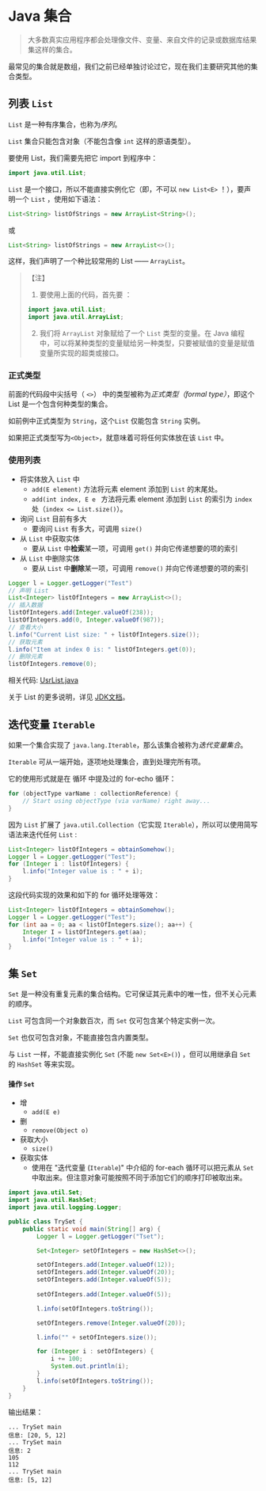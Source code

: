 # Java 集合

> 大多数真实应用程序都会处理像文件、变量、来自文件的记录或数据库结果集这样的集合。

最常见的集合就是数组，我们之前已经单独讨论过它，现在我们主要研究其他的集合类型。

## 列表 `List`

`List` 是一种有序集合，也称为*序列*。

`List` 集合只能包含对象（不能包含像 `int` 这样的原语类型）。

要使用 List，我们需要先把它 import 到程序中：

```java
import java.util.List;
```

`List` 是一个接口，所以不能直接实例化它（即，不可以 `new List<E>` ！），要声明一个 `List` ，使用如下语法：

```java
List<String> listOfStrings = new ArrayList<String>();
```

或

``` java
List<String> listOfStrings = new ArrayList<>();
```

这样，我们声明了一个种比较常用的 List —— `ArrayList`。

> 【注】
> 1. 要使用上面的代码，首先要 ：
> ```java
> import java.util.List;
> import java.util.ArrayList;
> ```
> 2. 我们将 `ArrayList` 对象赋给了一个 `List` 类型的变量。在 Java 编程中，可以将某种类型的变量赋给另一种类型，只要被赋值的变量是赋值变量所实现的超类或接口。

### 正式类型

前面的代码段中尖括号（ `<>`） 中的类型被称为*正式类型（formal type）*，即这个 List 是一个包含何种类型的集合。

如前例中正式类型为 `String`，这个`List` 仅能包含 `String` 实例。

如果把正式类型写为`<Object>`，就意味着可将任何实体放在该 `List` 中。

### 使用列表

- 将实体放入  `List`  中
  * `add(E element)` 方法将元素 element 添加到 `List` 的末尾处。
  * `add(int index, E e ` 方法将元素 element 添加到 `List` 的索引为 `index` 处（`index <= List.size()`）。
- 询问  `List` 目前有多大
  - 要询问 `List` 有多大，可调用 `size()`
- 从  `List` 中获取实体
  - 要从 `List` 中**检索**某一项，可调用 `get()` 并向它传递想要的项的索引
- 从  `List` 中删除实体
  - 要从 `List` 中**删除**某一项，可调用 `remove()` 并向它传递想要的项的索引

```java
Logger l = Logger.getLogger("Test")
// 声明 List
List<Integer> listOfIntegers = new ArrayList<>();
// 插入数据
listOfIntegers.add(Integer.valueOf(238));
listOfIntegers.add(0, Integer.valueOf(987));
// 查看大小
l.info("Current List size: " + listOfIntegers.size());
// 获取元素
l.info("Item at index 0 is: " listOfIntegers.get(0));
// 删除元素
listOfIntegers.remove(0);
```

相关代码: [UsrList.java](./src/UsrList.java)

关于 List 的更多说明，详见 [JDK文档](https://docs.oracle.com/en/java/javase/12/docs/api/java.base/java/util/List.html)。

## 迭代变量 `Iterable`

如果一个集合实现了 `java.lang.Iterable`，那么该集合被称为*迭代变量集合*。

 `Iterable` 可从一端开始，逐项地处理集合，直到处理完所有项。

它的使用形式就是在 循环 中提及过的 for-echo 循环：

```java
for (objectType varName : collectionReference) {
    // Start using objectType (via varName) right away...
}
```

因为 `List` 扩展了 `java.util.Collection`（它实现 `Iterable`），所以可以使用简写语法来迭代任何 `List` :

``` java
List<Integer> listOfIntegers = obtainSomehow();
Logger l = Logger.getLogger("Test");
for (Integer i : listOfIntegers) {
    l.info("Integer value is : " + i);
}
```

这段代码实现的效果和如下的 for 循环处理等效：

```java
List<Integer> listOfIntegers = obtainSomehow();
Logger l = Logger.getLogger("Test");
for (int aa = 0; aa < listOfIntegers.size(); aa++) {
    Integer I = listOfIntegers.get(aa);
    l.info("Integer value is : " + i);
}
```

## 集 `Set`

`Set` 是一种没有重复元素的集合结构。它可保证其元素中的唯一性，但不关心元素的顺序。

`List` 可包含同一个对象数百次，而 `Set` 仅可包含某个特定实例一次。

`Set` 也仅可包含对象，不能直接包含内置类型。

与 `List` 一样，不能直接实例化 `Set` (不能 `new Set<E>()`) ，但可以用继承自 `Set` 的 `HashSet` 等来实现。

#### 操作 `Set`

* 增
  * `add(E e)`
* 删
  * `remove(Object o)`
* 获取大小
  * `size()`
* 获取实体
  * 使用在 "迭代变量 (`Iterable`)" 中介绍的 for-each 循环可以把元素从 `Set` 中取出来。但注意对象可能按照不同于添加它们的顺序打印被取出来。

``` java
import java.util.Set;
import java.util.HashSet;
import java.util.logging.Logger;

public class TrySet {	
	public static void main(String[] arg) {
		Logger l = Logger.getLogger("Tset");

		Set<Integer> setOfIntegers = new HashSet<>();

		setOfIntegers.add(Integer.valueOf(12));
		setOfIntegers.add(Integer.valueOf(20));
		setOfIntegers.add(Integer.valueOf(5));
		
		setOfIntegers.add(Integer.valueOf(5));

		l.info(setOfIntegers.toString());

		setOfIntegers.remove(Integer.valueOf(20));

		l.info("" + setOfIntegers.size());

		for (Integer i : setOfIntegers) {
			i += 100;
			System.out.println(i);
		}
		l.info(setOfIntegers.toString());
	}
}
```

输出结果：

```
... TrySet main
信息: [20, 5, 12]
... TrySet main
信息: 2
105
112
... TrySet main
信息: [5, 12]
```

## 


